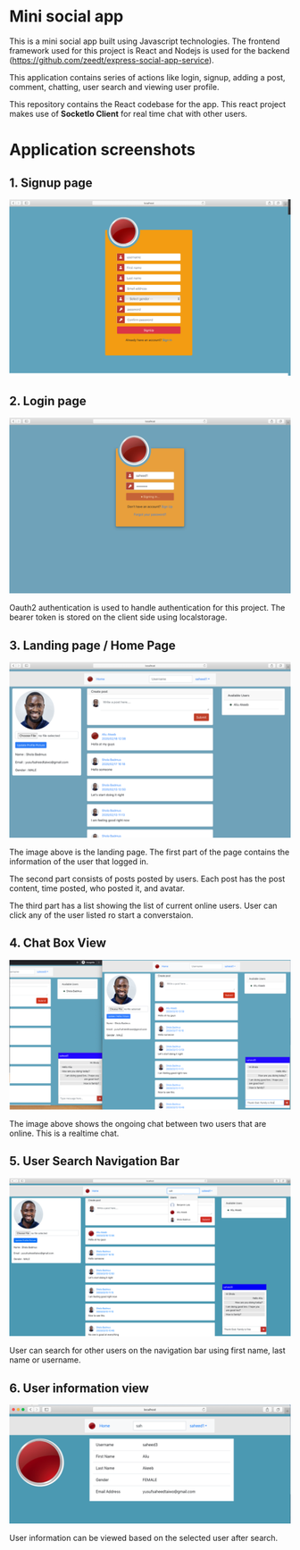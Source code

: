 # Mini social app

This is a mini social app built using Javascript technologies. The frontend framework used for this project is React and Nodejs is used for the backend (https://github.com/zeedt/express-social-app-service). 

This application contains series of actions like login, signup, adding a post, comment, chatting, user search and viewing user profile.

This repository contains the React codebase for the app. This react project makes use of **SocketIo Client** for real time chat with other users. 

# Application screenshots

## 1. Signup page

![alt text](screenshots/signup-page.png)

## 2. Login page

![alt text](screenshots/login-page.png)

Oauth2 authentication is used to handle authentication for this project. The bearer token is stored on the client side using localstorage.

## 3. Landing page / Home Page

![alt text](screenshots/landing-page.png)

The image above is the landing page. The first part of the page contains the information of the user that logged in. 

The second part consists of posts posted by users. Each post has the post content, time posted, who posted it, and avatar.

The third part has a list showing the list of current online users. User can click any of the user listed ro start a converstaion. 

## 4. Chat Box View

![alt text](screenshots/chat-box-view.png)

The image above shows the ongoing chat between two users that are online. This is a realtime chat.

## 5. User Search Navigation Bar

![alt text](screenshots/user-search-nav.png)

User can search for other users on the navigation bar using first name, last name or username.

## 6. User information view

![alt text](screenshots/user-information-page.png)

User information can be viewed based on the selected user after search.